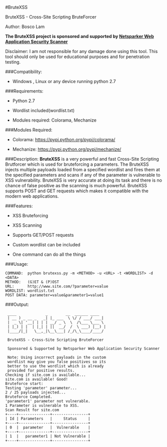 #BruteXSS

BruteXSS - Cross-Site Scripting BruteForcer

Author: Bosco Lam

**The BruteXSS project is sponsored and supported by [Netsparker Web Application Security Scanner](https://www.netsparker.com/?utm_source=github.com&utm_medium=referral&utm_content=brand+name&utm_campaign=generic+advert)**

Disclaimer: I am not responsible for any damage done using this tool. This tool should only be used for educational purposes and for penetration testing.


###Compatibility: 
* Windows , Linux or any device running python 2.7

###Requirements: 

* Python 2.7

* Wordlist included(wordlist.txt)

* Modules required: Colorama, Mechanize


###Modules Required:

* Colorama:  https://pypi.python.org/pypi/colorama/

* Mechanize: https://pypi.python.org/pypi/mechanize/


###Description:
**BruteXSS** is a very powerful and fast Cross-Site Scripting Brutforcer which is used for bruteforcing a parameters. The BruteXSS injects multiple payloads loaded from a specified wordlist and fires them at the specified parameters and scans if any of the parameter is vulnerable to XSS vulnerability. BruteXSS is very accurate at doing its task and there is no chance of false positive as the scanning is much powerful. BruteXSS supports POST and GET requests which makes it compatible with the modern web applications.

###Features:

* XSS Bruteforcing

* XSS Scanning

* Supports GET/POST requests

* Custom wordlist can be included

* One command can do all the things

###Usage:

```
COMMAND:  python brutexss.py -m <METHOD> -u <URL> -t <WORDLIST> -d <DATA>
METHOD:   (G)ET & (P)OST
URL:      http://www.site.com/?parameter=value
WORDLIST: wordlist.txt
POST DATA: parameter=value&parameter1=value1
```

###Output:

```
 ____             _        __  ______ ____
 | __ ) _ __ _   _| |_ ___  \ \/ / ___/ ___|
 |  _ \| '__| | | | __/ _ \  \  /\___ \___ \
 | |_) | |  | |_| | ||  __/  /  \ ___) |__) |
 |____/|_|   \__,_|\__\___| /_/\_\____/____/

 BruteXSS - Cross-Site Scripting BruteForcer

 Sponsored & Supported by Netsparker Web Application Security Scanner

 Note: Using incorrect payloads in the custom
 wordlist may give you false positives so its
 better to use the wordlist which is already
 provided for positive results.
Checking if site.com is available...
site.com is available! Good!
Bruteforce start:
Testing 'parameter' parameter...
2 / 25 payloads injected...
Bruteforce Completed.
'parameter1' parameter not vulnerable.
1 Parameter is vulnerable to XSS.
Scan Result for site.com
+----+--------------+----------------+
| Id | Parameters   |     Status     |
+----+--------------+----------------+
| 0  |  parameter   |  Vulnerable    |
+----+--------------+----------------+
| 1  |   parameter1 | Not Vulnerable |
+----+--------------+----------------+

```
